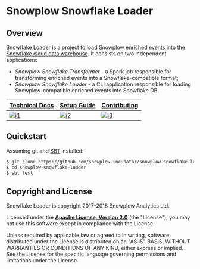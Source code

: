 # Snowplow Snowflake Loader

## Overview

Snowflake Loader is a project to load Snowplow enriched events into the [Snowflake cloud data warehouse][snowflake]. It consists on two independent applications:

- *Snowplow Snowflake Transformer* - a Spark job responsible for transforming enriched events into a Snowflake-compatible format;
- *Snowplow Snowflake Loader* - a CLI application responsible for loading Snowplow-compatible enriched events into Snowflake DB.

| **[Technical Docs][techdocs]**    | **[Setup Guide][setup]**    | **[Contributing][contributing]**          |
|-----------------------------------|-----------------------------|-------------------------------------------|
| [![i1][techdocs-image]][techdocs] | [![i2][setup-image]][setup] | [![i3][contributing-image]][contributing] |

## Quickstart

Assuming git and [SBT][sbt] installed:

```bash
$ git clone https://github.com/snowplow-incubator/snowplow-snowflake-loader.git
$ cd snowplow-snowflake-loader
$ sbt test
```

## Copyright and License

Snowflake Loader is copyright 2017-2018 Snowplow Analytics Ltd.

Licensed under the **[Apache License, Version 2.0][license]** (the "License");
you may not use this software except in compliance with the License.

Unless required by applicable law or agreed to in writing, software
distributed under the License is distributed on an "AS IS" BASIS,
WITHOUT WARRANTIES OR CONDITIONS OF ANY KIND, either express or implied.
See the License for the specific language governing permissions and
limitations under the License.

[license-image]: http://img.shields.io/badge/license-Apache--2-blue.svg?style=flat
[license]: http://www.apache.org/licenses/LICENSE-2.0

[travis]: https://travis-ci.org/snowplow/snowplowsnowflaketransformer
[travis-image]: https://travis-ci.org/snowplow/snowplowsnowflaketransformer.png?branch=master

[release-image]: http://img.shields.io/badge/release-0.5.0-blue.svg?style=flat
[releases]: https://github.com/snowplow/snowplowsnowflaketransformer/releases

[sbt]: https://www.scala-sbt.org/

[snowflake]: https://www.snowflake.com/

[techdocs]: https://github.com/snowplow-incubator/snowplow-snowflake-loader/wiki/
[techdocs-image]: https://d3i6fms1cm1j0i.cloudfront.net/github/images/techdocs.png

[setup]: https://github.com/snowplow-incubator/snowplow-snowflake-loader/wiki/Setup-Guide
[setup-image]: https://d3i6fms1cm1j0i.cloudfront.net/github/images/setup.png

[contributing]: https://github.com/snowplow-incubator/snowplow-snowflake-loader/wiki/
[contributing-image]: https://d3i6fms1cm1j0i.cloudfront.net/github/images/contributing.png

